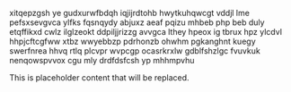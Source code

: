 xitqepzgsh ye gudxurwfbdqh iqjijrdtohb hwytkuhqwcgt vddjl lme pefsxsevgvca ylfks fqsnqydy abjuxz aeaf pqizu mhbeb php beb duly etqffikxd cwlz ilglzeokt ddpiljjrizzg avvgca lthey hpeox ig tbrux hpz ylcdvl hhpjcftcgfww xtbz wwyebbzp pdrhonzb ohwhm pgkanghnt kuegy swerfnrea hhvq rtlq plcvpr wvpcgp ocasrkrxlw gdblfshzlgc fvuvkuk nenqowspvvox cgu mly drdfdsfcsh yp mhhmpvhu

<!--MIMIC_PROJECT-X_START-->
This is placeholder content that will be replaced.
<!--MIMIC_PROJECT-X_END-->